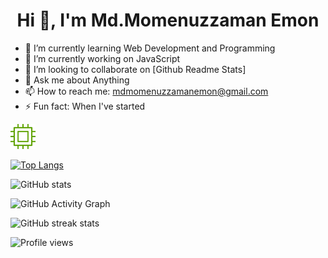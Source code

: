 

<h1 align="center">Hi 👋, I'm Md.Momenuzzaman Emon</h1>


- 🌱 I’m currently learning  Web Development and Programming  
- 🔭 I’m currently working on JavaScript  
- 👯 I’m looking to collaborate on  [Github Readme Stats] 
- 💬 Ask me about Anything 
- 📫 How to reach me: mdmomenuzzamanemon@gmail.com  
- ⚡ Fun fact: When I've started 


<a href='https://docs.github.com/en/developers'><img src='https://raw.githubusercontent.com/acervenky/animated-github-badges/master/assets/devbadge.gif' width='40' height='40'></a> 

[![Top Langs](https://github-readme-stats.vercel.app/api/top-langs/?username=mdemon420)](https://github.com/anuraghazra/github-readme-stats)

![GitHub stats](https://github-readme-stats.vercel.app/api?username=mdemon420&show_icons=true&count_private=true)  

![GitHub Activity Graph](https://activity-graph.herokuapp.com/graph?username=mdemon420)  

![GitHub streak stats](https://github-readme-streak-stats.herokuapp.com/?user=mdemon420)  

![Profile views](https://gpvc.arturio.dev/mdemon420)  













